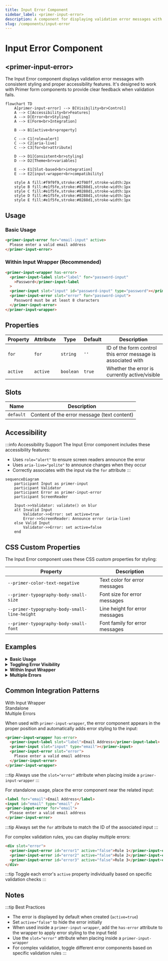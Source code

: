 ```yaml
---
title: Input Error Component
sidebar_label: <primer-input-error>
description: A component for displaying validation error messages with proper styling and accessibility features.
slug: /components/input-error
---
```


# Input Error Component

## \<primer-input-error\>

The Input Error component displays validation error messages with consistent styling and proper accessibility features. It's designed to work with Primer form components to provide clear feedback when validation fails.

```mermaid
flowchart TD
    A[primer-input-error] --> B[Visibility<br>Control]
    A --> C[Accessibility<br>Features]
    A --> D[Error<br>Styling]
    A --> E[Form<br>Integration]

    B --> B1[active<br>property]

    C --> C1[role=alert]
    C --> C2[aria-live]
    C --> C3[for<br>attribute]

    D --> D1[Consistent<br>styling]
    D --> D2[Theme<br>variables]

    E --> E1[Slot-based<br>integration]
    E --> E2[input-wrapper<br>compatibility]

    style A fill:#f9f9f9,stroke:#2f98ff,stroke-width:2px
    style B fill:#e1f5fe,stroke:#0288d1,stroke-width:1px
    style C fill:#e1f5fe,stroke:#0288d1,stroke-width:1px
    style D fill:#e1f5fe,stroke:#0288d1,stroke-width:1px
    style E fill:#e1f5fe,stroke:#0288d1,stroke-width:1px
```

## Usage

### Basic Usage

```html
<primer-input-error for="email-input" active>
  Please enter a valid email address
</primer-input-error>
```

### Within Input Wrapper (Recommended)

```html
<primer-input-wrapper has-error>
  <primer-input-label slot="label" for="password-input"
    >Password</primer-input-label
  >
  <primer-input slot="input" id="password-input" type="password"></primer-input>
  <primer-input-error slot="error" for="password-input">
    Password must be at least 8 characters
  </primer-input-error>
</primer-input-wrapper>
```

## Properties

| Property | Attribute | Type      | Default | Description                                                  |
| -------- | --------- | --------- | ------- | ------------------------------------------------------------ |
| `for`    | `for`     | `string`  | `''`    | ID of the form control this error message is associated with |
| `active` | `active`  | `boolean` | `true`  | Whether the error is currently active/visible                |

## Slots

| Name      | Description                                 |
| --------- | ------------------------------------------- |
| `default` | Content of the error message (text content) |

## Accessibility

:::info Accessibility Support
The Input Error component includes these accessibility features:

- Uses `role="alert"` to ensure screen readers announce the error
- Uses `aria-live="polite"` to announce changes when they occur
- Correctly associates with the input via the `for` attribute
  :::

```mermaid
sequenceDiagram
    participant Input as primer-input
    participant Validator
    participant Error as primer-input-error
    participant ScreenReader

    Input->>Validator: validate() on blur
    alt Invalid Input
        Validator->>Error: set active=true
        Error->>ScreenReader: Announce error (aria-live)
    else Valid Input
        Validator->>Error: set active=false
    end
```

## CSS Custom Properties

The Input Error component uses these CSS custom properties for styling:

| Property                                     | Description                    |
| -------------------------------------------- | ------------------------------ |
| `--primer-color-text-negative`               | Text color for error messages  |
| `--primer-typography-body-small-size`        | Font size for error messages   |
| `--primer-typography-body-small-line-height` | Line height for error messages |
| `--primer-typography-body-small-font`        | Font family for error messages |

## Examples

<details>
<summary><strong>Basic Usage</strong></summary>

```html
<primer-input-error for="ccnumber" active>
  Credit card number is invalid
</primer-input-error>
```

This shows a simple error message associated with a credit card input field.

</details>

<details>
<summary><strong>Toggling Error Visibility</strong></summary>

```html
<primer-input id="email" type="email"></primer-input>
<primer-input-error id="email-error" for="email" active="false">
  Please enter a valid email address
</primer-input-error>

<script>
  const input = document.querySelector('#email');
  const error = document.querySelector('#email-error');

  input.addEventListener('blur', () => {
    const isValid = /^[^\s@]+@[^\s@]+\.[^\s@]+$/.test(input.value);
    error.active = !isValid;

    // Also update wrapper if being used
    const wrapper = input.closest('primer-input-wrapper');
    if (wrapper) {
      wrapper.hasError = !isValid;
    }
  });
</script>
```

This example shows how to programmatically toggle the visibility of an error message based on validation logic.

</details>

<details>
<summary><strong>Within Input Wrapper</strong></summary>

```html
<primer-input-wrapper id="password-wrapper">
  <primer-input-label slot="label" for="password"
    >Create Password</primer-input-label
  >
  <primer-input
    slot="input"
    id="password"
    type="password"
    minlength="8"
  ></primer-input>
  <primer-input-error
    slot="error"
    id="password-error"
    for="password"
    active="false"
  >
    Password must be at least 8 characters
  </primer-input-error>
</primer-input-wrapper>

<script>
  const input = document.querySelector('#password');
  const error = document.querySelector('#password-error');
  const wrapper = document.querySelector('#password-wrapper');

  input.addEventListener('invalid', () => {
    error.active = true;
    wrapper.hasError = true;
  });

  input.addEventListener('input', () => {
    if (input.validity.valid) {
      error.active = false;
      wrapper.hasError = false;
    }
  });
</script>
```

This example demonstrates how to integrate the error component with input wrapper and handle validation events.

</details>

<details>
<summary><strong>Multiple Errors</strong></summary>

```html
<primer-input-wrapper id="password-wrapper">
  <primer-input-label slot="label" for="password"
    >Create Password</primer-input-label
  >
  <primer-input slot="input" id="password" type="password"></primer-input>
  <div slot="error">
    <primer-input-error id="length-error" for="password" active="false">
      Password must be at least 8 characters
    </primer-input-error>
    <primer-input-error id="uppercase-error" for="password" active="false">
      Password must contain at least one uppercase letter
    </primer-input-error>
    <primer-input-error id="number-error" for="password" active="false">
      Password must contain at least one number
    </primer-input-error>
  </div>
</primer-input-wrapper>
```

This example shows how to implement multiple validation rules with separate error messages.

```mermaid
flowchart TD
    A[primer-input-wrapper] --> B[primer-input-label]
    A --> C[primer-input]
    A --> D[div slot=error]

    D --> E[primer-input-error<br>Length]
    D --> F[primer-input-error<br>Uppercase]
    D --> G[primer-input-error<br>Number]

    style A fill:#f9f9f9,stroke:#2f98ff,stroke-width:2px
    style B fill:#e1f5fe,stroke:#0288d1,stroke-width:1px
    style C fill:#e1f5fe,stroke:#0288d1,stroke-width:1px
    style D fill:#e1f5fe,stroke:#0288d1,stroke-width:1px
    style E fill:#ffebee,stroke:#d32f2f,stroke-width:1px
    style F fill:#ffebee,stroke:#d32f2f,stroke-width:1px
    style G fill:#ffebee,stroke:#d32f2f,stroke-width:1px
```

</details>

## Common Integration Patterns

<div class="tabs-container">
<div class="tabs">
<div class="tab wrapper active">With Input Wrapper</div>
<div class="tab standalone">Standalone</div>
<div class="tab multiple">Multiple Errors</div>
</div>

<div class="tab-content wrapper active">

When used with `primer-input-wrapper`, the error component appears in the proper position and automatically adds error styling to the input:

```html
<primer-input-wrapper has-error>
  <primer-input-label slot="label">Email Address</primer-input-label>
  <primer-input slot="input" type="email"></primer-input>
  <primer-input-error slot="error">
    Please enter a valid email address
  </primer-input-error>
</primer-input-wrapper>
```

:::tip
Always use the `slot="error"` attribute when placing inside a `primer-input-wrapper`
:::

</div>

<div class="tab-content standalone">

For standalone usage, place the error component near the related input:

```html
<label for="email">Email Address</label>
<input id="email" type="email" />
<primer-input-error for="email">
  Please enter a valid email address
</primer-input-error>
```

:::tip
Always set the `for` attribute to match the ID of the associated input
:::

</div>

<div class="tab-content multiple">

For complex validation rules, you can display multiple errors:

```html
<div slot="error">
  <primer-input-error id="error1" active="false">Rule 1</primer-input-error>
  <primer-input-error id="error2" active="false">Rule 2</primer-input-error>
  <primer-input-error id="error3" active="false">Rule 3</primer-input-error>
</div>
```

:::tip
Toggle each error's `active` property individually based on specific validation checks
:::

</div>
</div>

## Notes

:::tip Best Practices

- The error is displayed by default when created (`active=true`)
- Set `active="false"` to hide the error initially
- When used inside a `primer-input-wrapper`, add the `has-error` attribute to the wrapper to apply error styling to the input field
- Use the `slot="error"` attribute when placing inside a `primer-input-wrapper`
- For complex validation, toggle different error components based on specific validation rules
  :::
